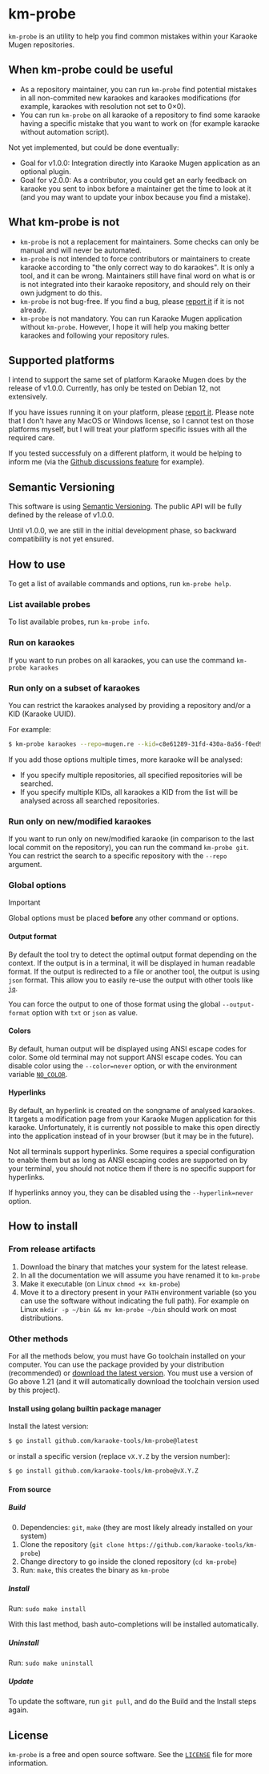 # km-probe
`km-probe` is an utility to help you find common mistakes within your Karaoke Mugen repositories.

## When km-probe could be useful
- As a repository maintainer, you can run `km-probe` find potential mistakes in all non-commited new karaokes and karaokes modifications (for example, karaokes with resolution not set to 0×0).
- You can run `km-probe` on all karaoke of a repository to find some karaoke having a specific mistake that you want to work on (for example karaoke without automation script).

Not yet implemented, but could be done eventually:
- Goal for v1.0.0: Integration directly into Karaoke Mugen application as an optional plugin.
- Goal for v2.0.0: As a contributor, you could get an early feedback on karaoke you sent to inbox before a maintainer get the time to look at it (and you may want to update your inbox because you find a mistake).

## What km-probe is not
- `km-probe` is not a replacement for maintainers. Some checks can only be manual and will never be automated.
- `km-probe` is not intended to force contributors or maintainers to create karaoke according to "the only correct way to do karaokes".
It is only a tool, and it can be wrong. Maintainers still have final word on what is or is not integrated into their karaoke repository,
and should rely on their own judgment to do this.
- `km-probe` is not bug-free. If you find a bug, please [report it](https://github.com/karaoke-tools/km-probe/issues) if it is not already.
- `km-probe` is not mandatory. You can run Karaoke Mugen application without `km-probe`.
However, I hope it will help you making better karaokes and following your repository rules.

## Supported platforms
I intend to support the same set of platform Karaoke Mugen does by the release of v1.0.0.
Currently, has only be tested on Debian 12, not extensively.

If you have issues running it on your platform, please [report it](https://github.com/karaoke-tools/km-probe/issues).
Please note that I don't have any MacOS or Windows license, so I cannot test on those platforms myself,
but I will treat your platform specific issues with all the required care.

If you tested successfuly on a different platform, it would be helping to inform me (via the [Github discussions feature](https://github.com/karaoke-tools/km-probe/discussions) for example).

## Semantic Versioning
This software is using [Semantic Versioning](https://semver.org/). The public API will be fully defined by the release of v1.0.0.

Until v1.0.0, we are still in the initial development phase, so backward compatibility is not yet ensured.

## How to use
To get a list of available commands and options, run `km-probe help`.

### List available probes
To list available probes, run `km-probe info`.

### Run on karaokes
If you want to run probes on all karaokes, you can use the command `km-probe karaokes`

### Run only on a subset of karaokes
You can restrict the karaokes analysed by providing a repository and/or a KID (Karaoke UUID).

For example:

```bash
$ km-probe karaokes --repo=mugen.re --kid=c8e61289-31fd-430a-8a56-f0ed95f84d50
```

If you add those options multiple times, more karaoke will be analysed:
- If you specify multiple repositories, all specified repositories will be searched.
- If you specify multiple KIDs, all karaokes a KID from the list will be analysed across all searched repositories.

### Run only on new/modified karaokes
If you want to run only on new/modified karaoke (in comparison to the last local commit on the repository), you can run
the command `km-probe git`. You can restrict the search to a specific repository with the `--repo` argument.

### Global options
> [!IMPORTANT]
> Global options must be placed **before** any other command or options.

#### Output format
By default the tool try to detect the optimal output format depending on the context.
If the output is in a terminal, it will be displayed in human readable format.
If the output is redirected to a file or another tool, the output is using `json` format.
This allow you to easily re-use the output with other tools like [`jq`](https://github.com/jqlang/jq).

You can force the output to one of those format using the global `--output-format` option with `txt` or `json` as value.

#### Colors
By default, human output will be displayed using ANSI escape codes for color.
Some old terminal may not support ANSI escape codes. You can disable color using the `--color=never` option, or with the environment variable [`NO_COLOR`](https://no-color.org/).

#### Hyperlinks
By default, an hyperlink is created on the songname of analysed karaokes.
It targets a modification page from your Karaoke Mugen application for this karaoke.
Unfortunately, it is currently not possible to make this open directly into the application instead of in your browser (but it may be in the future).

Not all terminals support hyperlinks. Some requires a special configuration to enable them but as long as ANSI escaping codes are supported
on by your terminal, you should not notice them if there is no specific support for hyperlinks.

If hyperlinks annoy you, they can be disabled using the `--hyperlink=never` option.

## How to install
### From release artifacts
1. Download the binary that matches your system for the latest release.
2. In all the documentation we will assume you have renamed it to `km-probe`
3. Make it executable (on Linux `chmod +x km-probe`)
4. Move it to a directory present in your `PATH` environment variable
(so you can use the software without indicating the full path).
For example on Linux `mkdir -p ~/bin && mv km-probe ~/bin` should work on most distributions.

### Other methods
For all the methods below, you must have Go toolchain installed on your computer.
You can use the package provided by your distribution (recommended) or [download the latest version](https://go.dev/dl/).
You must use a version of Go above 1.21
(and it will automatically download the toolchain version used by this project).

#### Install using golang builtin package manager
Install the latest version:
```bash
$ go install github.com/karaoke-tools/km-probe@latest
```

or install a specific version (replace `vX.Y.Z` by the version number):

```bash
$ go install github.com/karaoke-tools/km-probe@vX.Y.Z
```


#### From source
##### Build
0. Dependencies: `git`, `make` (they are most likely already installed on your system)
1. Clone the repository (`git clone https://github.com/karaoke-tools/km-probe`)
2. Change directory to go inside the cloned repository (`cd km-probe`)
2. Run: `make`, this creates the binary as `km-probe`

##### Install
Run: `sudo make install`

With this last method, bash auto-completions will be installed automatically.

##### Uninstall
Run: `sudo make uninstall`

##### Update
To update the software, run `git pull`, and do the Build and the Install steps again.

## License
`km-probe` is a free and open source software.
See the [`LICENSE`](https://github.com/karaoke-tools/km-probe/blob/master/LICENSE) file for more information.
